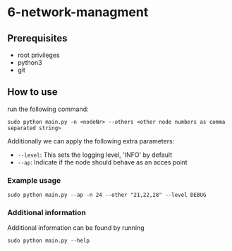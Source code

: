 # 6-network-managment

## Prerequisites

- root privileges
- python3
- git

## How to use
run the following command:
```
sudo python main.py -n <nodeNr> --others <other node numbers as comma separated string>
```

Additionally we can apply the following extra parameters:
- `--level`: This sets the logging level, 'INFO' by default
- `--ap`: Indicate if the node should behave as an acces point 

### Example usage
`sudo python main.py --ap -n 24 --other "21,22,28" --level DEBUG`

### Additional information
Additional information can be found by running
```
sudo python main.py --help
```